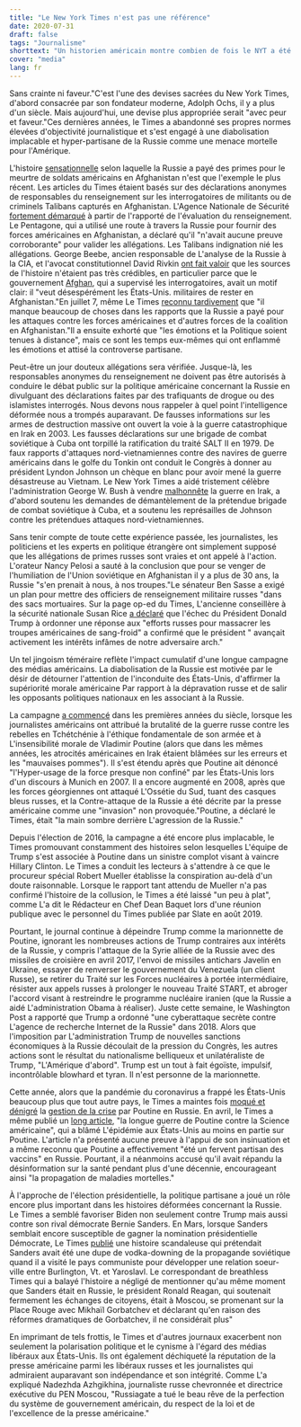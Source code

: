 ```yaml
---
title: "Le New York Times n'est pas une référence"
date: 2020-07-31
draft: false
tags: "Journalisme"
shorttext: "Un historien américain montre combien de fois le NYT a été mal informé dans le domaine de la politique étrangère américaine."
cover: "media"
lang: fr
---
```


Sans crainte ni faveur."C'est l'une des devises sacrées du New York Times, d'abord consacrée par son fondateur moderne, Adolph Ochs, il y a plus d'un siècle. Mais aujourd'hui, une devise plus appropriée serait "avec peur et faveur."Ces dernières années, le Times a abandonné ses propres normes élevées d'objectivité journalistique et s'est engagé à une diabolisation implacable et hyper-partisane de la Russie comme une menace mortelle pour l'Amérique.

L'histoire [sensationnelle](https://www.nytimes.com/2020/06/26/us/politics/russia-afghanistan-bounties.html "Russia Secretly Offered Afghan Militants Bounties to Kill U.S. Troops, Intelligence Says") selon laquelle la Russie a payé des primes pour le meurtre de soldats américains en Afghanistan n'est que l'exemple le plus récent. Les articles du Times étaient basés sur des déclarations anonymes de responsables du renseignement sur les interrogatoires de militants ou de criminels Talibans capturés en Afghanistan. L'Agence Nationale de Sécurité [fortement démarqué](https://www.wsj.com/articles/nsa-differed-from-cia-others-on-russia-bounty-intelligence-11593534220 "NSA Differed From CIA, Others on Russia Bounty Intelligence") à partir de l'rapporté de l'évaluation du renseignement. Le Pentagone, qui a utilisé une route à travers la Russie pour fournir des forces américaines en Afghanistan, a déclaré qu'il "n'avait aucune preuve corroborante" pour valider les allégations. Les Talibans indignation nié les allégations. George Beebe, ancien responsable de L'analyse de la Russie à la CIA, et l'avocat constitutionnel David Rivkin [ont fait valoir](https://thehill.com/policy/defense/505164-pentagon-no-corroborating-evidence-to-validate-bounty-allegations "Pentagon: 'No corroborating evidence' yet to validate troop bounty allegations") que les sources de l'histoire n'étaient pas très crédibles, en particulier parce que le gouvernement [Afghan](https://thehill.com/opinion/national-security/505804-why-we-need-a-little-skepticism-and-more-evidence-on-russian "Why we need a little skepticism, and more evidence, on Russian bounties"), qui a supervisé les interrogatoires, avait un motif clair: il "veut désespérément les États-Unis. militaires de rester en Afghanistan."En juillet 7, même Le Times [reconnu tardivement](https://www.nytimes.com/2020/07/07/opinion/russia-bounty-afghanistan-trump.html "Don’t Let Russian Meddling Derail Afghanistan Withdrawal Plans") que "il manque beaucoup de choses dans les rapports que la Russie a payé pour les attaques contre les forces américaines et d'autres forces de la coalition en Afghanistan."Il a ensuite exhorté que "les émotions et la Politique soient tenues à distance", mais ce sont les temps eux-mêmes qui ont enflammé les émotions et attisé la controverse partisane.

Peut-être un jour douteux allégations sera vérifiée. Jusque-là, les responsables anonymes du renseignement ne doivent pas être autorisés à conduire le débat public sur la politique américaine concernant la Russie en divulguant des déclarations faites par des trafiquants de drogue ou des islamistes interrogés. Nous devons nous rappeler à quel point l'intelligence déformée nous a trompés auparavant. De fausses informations sur les armes de destruction massive ont ouvert la voie à la guerre catastrophique en Irak en 2003. Les fausses déclarations sur une brigade de combat soviétique à Cuba ont torpillé la ratification du traité SALT II en 1979. De faux rapports d'attaques nord-vietnamiennes contre des navires de guerre américains dans le golfe du Tonkin ont conduit le Congrès à donner au président Lyndon Johnson un chèque en blanc pour avoir mené la guerre désastreuse au Vietnam. Le New York Times a aidé tristement célèbre l'administration George W. Bush à vendre [malhonnête](https://www.nytimes.com/2020/07/16/magazine/colin-powell-iraq-war.html "Colin Powell Still Wants Answers") la guerre en Irak, a d'abord soutenu les demandes de démantèlement de la prétendue brigade de combat soviétique à Cuba, et a soutenu les représailles de Johnson contre les prétendues attaques nord-vietnamiennes.

Sans tenir compte de toute cette expérience passée, les journalistes, les politiciens et les experts en politique étrangère ont simplement supposé que les allégations de primes russes sont vraies et ont appelé à l'action. L'orateur Nancy Pelosi a sauté à la conclusion que pour se venger de l'humiliation de l'Union soviétique en Afghanistan il y a plus de 30 ans, la Russie "s'en prenait à nous, à nos troupes."Le sénateur Ben Sasse a exigé un plan pour mettre des officiers de renseignement militaire russes "dans des sacs mortuaires. Sur la page op-ed du Times, L'ancienne conseillère à la sécurité nationale Susan Rice [a déclaré](https://www.nytimes.com/2020/06/30/opinion/trump-russia-afghanistan.html "Why Does Trump Put Russia First?") que l'échec du Président Donald Trump à ordonner une réponse aux "efforts russes pour massacrer les troupes américaines de sang-froid" a confirmé que le président " avançait activement les intérêts infâmes de notre adversaire arch."

Un tel jingoism téméraire reflète l'impact cumulatif d'une longue campagne des médias américains. La diabolisation de la Russie est motivée par le désir de détourner l'attention de l'inconduite des États-Unis, d'affirmer la supériorité morale américaine Par rapport à la dépravation russe et de salir les opposants politiques nationaux en les associant à la Russie.

La campagne [a commencé](https://raritanquarterly.rutgers.edu/38-1-foglesong "Putin: From Soulmate to Archenemy") dans les premières années du siècle, lorsque les journalistes américains ont attribué la brutalité de la guerre russe contre les rebelles en Tchétchénie à l'éthique fondamentale de son armée et à L'insensibilité morale de Vladimir Poutine (alors que dans les mêmes années, les atrocités américaines en Irak étaient blâmées sur les erreurs et les "mauvaises pommes"). Il s'est étendu après que Poutine ait dénoncé "l'Hyper-usage de la force presque non confiné" par les États-Unis lors d'un discours à Munich en 2007. Il a encore augmenté en 2008, après que les forces géorgiennes ont attaqué L'Ossétie du Sud, tuant des casques bleus russes, et la Contre-attaque de la Russie a été décrite par la presse américaine comme une "invasion" non provoquée."Poutine, a déclaré le Times, était "la main sombre derrière L'agression de la Russie."

Depuis l'élection de 2016, la campagne a été encore plus implacable, le Times promouvant constamment des histoires selon lesquelles L'équipe de Trump s'est associée à Poutine dans un sinistre complot visant à vaincre Hillary Clinton. Le Times a conduit les lecteurs à s'attendre à ce que le procureur spécial Robert Mueller établisse la conspiration au-delà d'un doute raisonnable. Lorsque le rapport tant attendu de Mueller n'a pas confirmé l'histoire de la collusion, le Times a été laissé "un peu à plat", comme L'a dit le Rédacteur en Chef Dean Baquet lors d'une réunion publique avec le personnel du Times publiée par Slate en août 2019.

Pourtant, le journal continue à dépeindre Trump comme la marionnette de Poutine, ignorant les nombreuses actions de Trump contraires aux intérêts de la Russie, y compris l'attaque de la Syrie alliée de la Russie avec des missiles de croisière en avril 2017, l'envoi de missiles antichars Javelin en Ukraine, essayer de renverser le gouvernement du Venezuela (un client Russe), se retirer du Traité sur les Forces nucléaires à portée intermédiaire, résister aux appels russes à prolonger le nouveau Traité START, et abroger l'accord visant à restreindre le programme nucléaire iranien (que la Russie a aidé L'administration Obama à réaliser). Juste cette semaine, le Washington Post a rapporté que Trump a ordonné "une cyberattaque secrète contre L'agence de recherche Internet de la Russie" dans 2018. Alors que l'imposition par L'administration Trump de nouvelles sanctions économiques à la Russie découlait de la pression du Congrès, les autres actions sont le résultat du nationalisme belliqueux et unilatéraliste de Trump, "L'Amérique d'abord". Trump est un tout à fait égoïste, impulsif, incontrôlable blowhard et tyran. Il n'est personne de la marionnette.

Cette année, alors que la pandémie du coronavirus a frappé les États-Unis beaucoup plus que tout autre pays, le Times a maintes fois [moqué et dénigré](https://www.nytimes.com/2020/05/07/world/europe/oligarchs-russia-coronavirus.html "As Local Health Systems Buckle, Russia’s Oligarchs Take Charge") la [gestion de la crise](https://www.nytimes.com/2020/05/03/world/europe/russia-coronavirus-small-business.html "As Putin Dallies, Russia’s Small Businesses Are Withering Away") par Poutine en Russie. En avril, le Times a même publié un [long article](https://www.nytimes.com/2020/04/13/science/putin-russia-disinformation-health-coronavirus.html "Putin’s Long War Against American Science"), "la longue guerre de Poutine contre la Science américaine", qui a blâmé L'épidémie aux États-Unis au moins en partie sur Poutine. L'article n'a présenté aucune preuve à l'appui de son insinuation et a même reconnu que Poutine a effectivement "été un fervent partisan des vaccins" en Russie. Pourtant, il a néanmoins accusé qu'il avait répandu la désinformation sur la santé pendant plus d'une décennie, encourageant ainsi "la propagation de maladies mortelles."

À l'approche de l'élection présidentielle, la politique partisane a joué un rôle encore plus important dans les histoires déformées concernant la Russie. Le Times a semblé favoriser Biden non seulement contre Trump mais aussi contre son rival démocrate Bernie Sanders. En Mars, lorsque Sanders semblait encore susceptible de gagner la nomination présidentielle Démocrate, Le Times [publié](https://www.nytimes.com/2020/03/05/world/europe/bernie-sanders-soviet-russia.html "As Bernie Sanders Pushed for Closer Ties, Soviet Union Spotted Opportunity") une histoire scandaleuse qui prétendait Sanders avait été une dupe de vodka-downing de la propagande soviétique quand il a visité le pays communiste pour développer une relation soeur-ville entre Burlington, Vt. et Yaroslavl. Le correspondant de breathless Times qui a balayé l'histoire a négligé de mentionner qu'au même moment que Sanders était en Russie, le président Ronald Reagan, qui soutenait fermement les échanges de citoyens, était à Moscou, se promenant sur la Place Rouge avec Mikhaïl Gorbatchev et déclarant qu'en raison des réformes dramatiques de Gorbatchev, il ne considérait plus"

En imprimant de tels frottis, le Times et d'autres journaux exacerbent non seulement la polarisation politique et le cynisme à l'égard des médias libéraux aux États-Unis. Ils ont également déchiqueté la réputation de la presse américaine parmi les libéraux russes et les journalistes qui admiraient auparavant son indépendance et son intégrité. Comme L'a expliqué Nadezhda Azhgikhina, journaliste russe chevronnée et directrice exécutive du PEN Moscou, "Russiagate a tué le beau rêve de la perfection du système de gouvernement américain, du respect de la loi et de l'excellence de la presse américaine."
